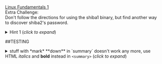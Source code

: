 [Linux Fundamentals 1](https://tryhackme.com/room/linux1)<br>
Extra Challenge:<br>
Don't follow the directions for using the shiba1 binary, but find another way to discover shiba2's password.<br>

<details>
<summary>Hint 1 (<i>click to expand</i>)</summary>
  
It's a simple reverse engineering task.

<details>
<summary>Hint 2</summary>
  
[strings](https://linux.die.net/man/1/strings)<br>

<details>
<summary>Solution</summary>

doing `strings shiba1` and review shows it includes the line "cat /etc/shiba/shiba2"
`ls -al /etc/shiba/shiba2` shows the file is:
-rw-r--r-- 1 root root 9 Feb 13  2020 /etc/shiba/shiba2
this is readable by any local user, so shiba1 can `cat /etc/shiba/shiba2` for the password
      
</details>
</details>
</details>
      
##TESTING
<details>
  <summary>stuff with *mark* **down** in `summary` doesn't work any more, use HTML <i>italics</i> and <b>bold</b> instead in <code>&lt;summary&gt;</code> (<i>click to expand</i>)</summary>
  <!-- have to be followed by an empty line! -->

## *formatted* **heading** with [a](link)
```java
code block
```

  <details>
    <summary><u>nested</u> <b>stuff</b> (<i>click to expand</i>)</summary>
    <!-- have to be followed by an empty line! -->

A bit more than normal indentation is necessary to get the nesting correct,
 1. list
 1. with
    1. nested
    1. items
        ```java
        // including code
        ```
    1. blocks
 1. and continued non-nested

  </details>
</details>
